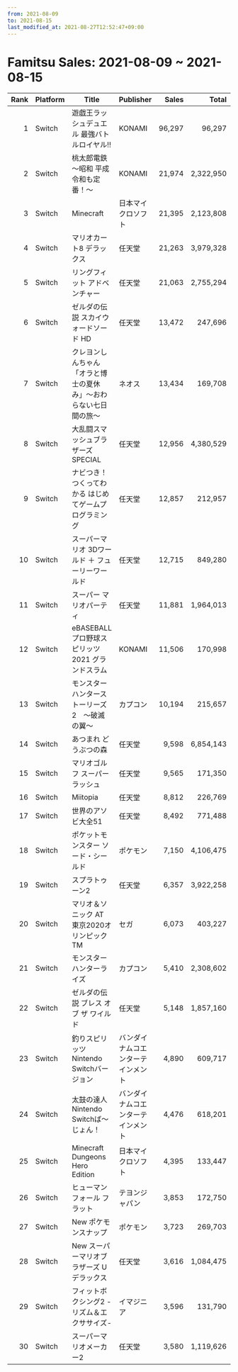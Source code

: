 ```yaml
---
from: 2021-08-09
to: 2021-08-15
last_modified_at: 2021-08-27T12:52:47+09:00
---
```

# Famitsu Sales: 2021-08-09 ~ 2021-08-15
| Rank | Platform | Title | Publisher | Sales | Total | Rate | New |
| -: | -- | -- | -- | -: | -: | -: | -- |
| 1 | Switch | 遊戯王ラッシュデュエル 最強バトルロイヤル!! | KONAMI | 96,297 | 96,297 | 60% | **New** |
| 2 | Switch | 桃太郎電鉄 〜昭和 平成 令和も定番！〜 | KONAMI | 21,974 | 2,322,950 | 20% |  |
| 3 | Switch | Minecraft | 日本マイクロソフト | 21,395 | 2,123,808 | 20% |  |
| 4 | Switch | マリオカート8 デラックス | 任天堂 | 21,263 | 3,979,328 | 20% |  |
| 5 | Switch | リングフィット アドベンチャー | 任天堂 | 21,063 | 2,755,294 | 20% |  |
| 6 | Switch | ゼルダの伝説 スカイウォードソード HD | 任天堂 | 13,472 | 247,696 | 20% |  |
| 7 | Switch | クレヨンしんちゃん「オラと博士の夏休み」〜おわらない七日間の旅〜 | ネオス | 13,434 | 169,708 | 20% |  |
| 8 | Switch | 大乱闘スマッシュブラザーズ SPECIAL | 任天堂 | 12,956 | 4,380,529 | 20% |  |
| 9 | Switch | ナビつき！ つくってわかる はじめてゲームプログラミング | 任天堂 | 12,857 | 212,957 | 20% |  |
| 10 | Switch | スーパーマリオ 3Dワールド ＋ フューリーワールド | 任天堂 | 12,715 | 849,280 | 20% |  |
| 11 | Switch | スーパー マリオパーティ | 任天堂 | 11,881 | 1,964,013 | 20% |  |
| 12 | Switch | eBASEBALL プロ野球スピリッツ2021 グランドスラム | KONAMI | 11,506 | 170,998 | 40% |  |
| 13 | Switch | モンスターハンターストーリーズ2　〜破滅の翼〜 | カプコン | 10,194 | 215,657 | 20% |  |
| 14 | Switch | あつまれ どうぶつの森 | 任天堂 | 9,598 | 6,854,143 | 20% |  |
| 15 | Switch | マリオゴルフ スーパーラッシュ | 任天堂 | 9,565 | 171,350 | 20% |  |
| 16 | Switch | Miitopia | 任天堂 | 8,812 | 226,769 | 20% |  |
| 17 | Switch | 世界のアソビ大全51 | 任天堂 | 8,492 | 771,488 | 20% |  |
| 18 | Switch | ポケットモンスター ソード・シールド | ポケモン | 7,150 | 4,106,475 | 20% |  |
| 19 | Switch | スプラトゥーン2 | 任天堂 | 6,357 | 3,922,258 | 20% |  |
| 20 | Switch | マリオ＆ソニック AT 東京2020オリンピックTM | セガ | 6,073 | 403,227 | 20% |  |
| 21 | Switch | モンスターハンターライズ | カプコン | 5,410 | 2,308,602 | 20% |  |
| 22 | Switch | ゼルダの伝説 ブレス オブ ザ ワイルド | 任天堂 | 5,148 | 1,857,160 | 20% |  |
| 23 | Switch | 釣りスピリッツ Nintendo Switchバージョン | バンダイナムコエンターテインメント | 4,890 | 609,717 | 20% |  |
| 24 | Switch | 太鼓の達人 Nintendo Switchば〜じょん！ | バンダイナムコエンターテインメント | 4,476 | 618,201 | 20% |  |
| 25 | Switch | Minecraft Dungeons Hero Edition | 日本マイクロソフト | 4,395 | 133,447 | 20% |  |
| 26 | Switch | ヒューマン フォール フラット | テヨンジャパン | 3,853 | 172,750 | 20% |  |
| 27 | Switch | New ポケモンスナップ | ポケモン | 3,723 | 269,703 | 40% |  |
| 28 | Switch | New スーパーマリオブラザーズ U デラックス | 任天堂 | 3,616 | 1,084,475 | 20% |  |
| 29 | Switch | フィットボクシング2 -リズム＆エクササイズ- | イマジニア | 3,596 | 131,790 | 20% |  |
| 30 | Switch | スーパーマリオメーカー2 | 任天堂 | 3,580 | 1,119,626 | 20% |  |
